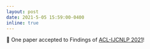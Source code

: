```yaml
---
layout: post
date: 2021-5-05 15:59:00-0400
inline: true
---
```


💬 One paper accepted to Findings of [ACL-IJCNLP 2021](https://2021.aclweb.org/)!
